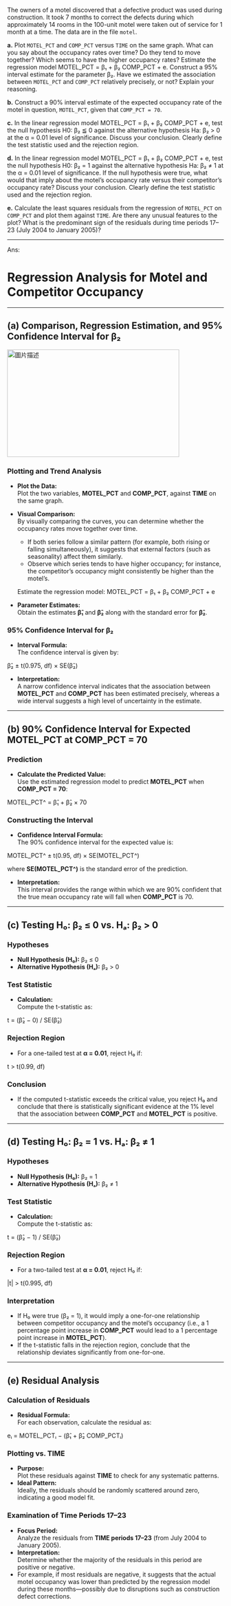 The owners of a motel discovered that a defective product was used during construction. It took 7 months to correct the defects during which approximately 14 rooms in the 100-unit motel were taken out of service for 1 month at a time. The data are in the file `motel`.

**a.** Plot `MOTEL_PCT` and `COMP_PCT` versus `TIME` on the same graph. What can you say about the occupancy rates over time? Do they tend to move together? Which seems to have the higher occupancy rates? Estimate the regression model MOTEL_PCT = β₁ + β₂ COMP_PCT + e. Construct a 95% interval estimate for the parameter β₂. Have we estimated the association between `MOTEL_PCT` and `COMP_PCT` relatively precisely, or not? Explain your reasoning.

**b.** Construct a 90% interval estimate of the expected occupancy rate of the motel in question, `MOTEL_PCT`, given that `COMP_PCT = 70`.

**c.** In the linear regression model MOTEL_PCT = β₁ + β₂ COMP_PCT + e, test the null hypothesis H0: β₂ ≦ 0 against the alternative hypothesis Ha: β₂ > 0 at the α = 0.01 level of significance. Discuss your conclusion. Clearly define the test statistic used and the rejection region.

**d.** In the linear regression model MOTEL_PCT = β₁ + β₂ COMP_PCT + e, test the null hypothesis H0: β₂ = 1 against the alternative hypothesis Ha: β₂ ≠ 1 at the α = 0.01 level of significance. If the null hypothesis were true, what would that imply about the motel’s occupancy rate versus their competitor’s occupancy rate? Discuss your conclusion. Clearly define the test statistic used and the rejection region.

**e.** Calculate the least squares residuals from the regression of `MOTEL_PCT` on `COMP_PCT` and plot them against `TIME`. Are there any unusual features to the plot? What is the predominant sign of the residuals during time periods 17–23 (July 2004 to January 2005)?

---

Ans:

# Regression Analysis for Motel and Competitor Occupancy

---

## (a) Comparison, Regression Estimation, and 95% Confidence Interval for β₂
<img src="https://github.com/user-attachments/assets/64955f9d-a75c-49b8-902d-52d48edca613" alt="圖片描述" width="400" height="250" />


### Plotting and Trend Analysis
- **Plot the Data:**  
  Plot the two variables, **MOTEL_PCT** and **COMP_PCT**, against **TIME** on the same graph.
- **Visual Comparison:**  
  By visually comparing the curves, you can determine whether the occupancy rates move together over time.  
  - If both series follow a similar pattern (for example, both rising or falling simultaneously), it suggests that external factors (such as seasonality) affect them similarly.
  - Observe which series tends to have higher occupancy; for instance, the competitor’s occupancy might consistently be higher than the motel’s.

  Estimate the regression model:
MOTEL_PCT = β₁ + β₂ COMP_PCT + e

- **Parameter Estimates:**  
Obtain the estimates **β̂₁** and **β̂₂** along with the standard error for **β̂₂**.

### 95% Confidence Interval for β₂
- **Interval Formula:**  
The confidence interval is given by:

β̂₂ ± t(0.975, df) × SE(β̂₂)


- **Interpretation:**  
A narrow confidence interval indicates that the association between **MOTEL_PCT** and **COMP_PCT** has been estimated precisely, whereas a wide interval suggests a high level of uncertainty in the estimate.

---

## (b) 90% Confidence Interval for Expected MOTEL_PCT at COMP_PCT = 70

### Prediction
- **Calculate the Predicted Value:**  
Use the estimated regression model to predict **MOTEL_PCT** when **COMP_PCT = 70**:

MOTEL_PCT^ = β̂₁ + β̂₂ × 70

### Constructing the Interval
- **Confidence Interval Formula:**  
The 90% confidence interval for the expected value is:

MOTEL_PCT^ ± t(0.95, df) × SE(MOTEL_PCT^)


where **SE(MOTEL_PCT^)** is the standard error of the prediction.
- **Interpretation:**  
This interval provides the range within which we are 90% confident that the true mean occupancy rate will fall when **COMP_PCT** is 70.

---

## (c) Testing H₀: β₂ ≤ 0 vs. Hₐ: β₂ > 0

### Hypotheses
- **Null Hypothesis (H₀):** β₂ ≤ 0  
- **Alternative Hypothesis (Hₐ):** β₂ > 0

### Test Statistic
- **Calculation:**  
Compute the t-statistic as:

t = (β̂₂ − 0) / SE(β̂₂)


### Rejection Region
- For a one-tailed test at **α = 0.01**, reject H₀ if:

t > t(0.99, df)


### Conclusion
- If the computed t-statistic exceeds the critical value, you reject H₀ and conclude that there is statistically significant evidence at the 1% level that the association between **COMP_PCT** and **MOTEL_PCT** is positive.

---

## (d) Testing H₀: β₂ = 1 vs. Hₐ: β₂ ≠ 1

### Hypotheses
- **Null Hypothesis (H₀):** β₂ = 1  
- **Alternative Hypothesis (Hₐ):** β₂ ≠ 1

### Test Statistic
- **Calculation:**  
Compute the t-statistic as:

t = (β̂₂ − 1) / SE(β̂₂)


### Rejection Region
- For a two-tailed test at **α = 0.01**, reject H₀ if:

|t| > t(0.995, df)


### Interpretation
- If H₀ were true (β₂ = 1), it would imply a one-for-one relationship between competitor occupancy and the motel’s occupancy (i.e., a 1 percentage point increase in **COMP_PCT** would lead to a 1 percentage point increase in **MOTEL_PCT**).
- If the t-statistic falls in the rejection region, conclude that the relationship deviates significantly from one-for-one.

---

## (e) Residual Analysis

### Calculation of Residuals
- **Residual Formula:**  
For each observation, calculate the residual as:

eᵢ = MOTEL_PCTᵢ − (β̂₁ + β̂₂ COMP_PCTᵢ)


### Plotting vs. TIME
- **Purpose:**  
Plot these residuals against **TIME** to check for any systematic patterns.
- **Ideal Pattern:**  
Ideally, the residuals should be randomly scattered around zero, indicating a good model fit.

### Examination of Time Periods 17–23
- **Focus Period:**  
Analyze the residuals from **TIME periods 17–23** (from July 2004 to January 2005).
- **Interpretation:**  
Determine whether the majority of the residuals in this period are positive or negative.  
- For example, if most residuals are negative, it suggests that the actual motel occupancy was lower than predicted by the regression model during these months—possibly due to disruptions such as construction defect corrections.
